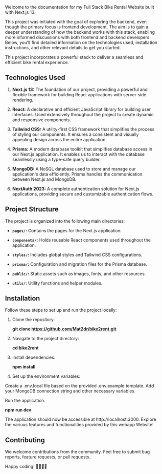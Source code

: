 Welcome to the documentation for my Full Stack Bike Rental Website built with Next.js 13. 

This project was initiated with the goal of exploring the backend, even though the primary focus is frontend development. The aim is to gain a deeper understanding of how the backend works with this stack, enabling more informed discussions with both frontend and backend developers. Below, you'll find detailed information on the technologies used, installation instructions, and other relevant details to get you started.

This project incorporates a powerful stack to deliver a seamless and efficient bike rental experience.

## Technologies Used

1. **Next.js 13:** The foundation of our project, providing a powerful and flexible framework for building React applications with server-side rendering.

2. **React:** A declarative and efficient JavaScript library for building user interfaces. Used extensively throughout the project to create dynamic and responsive components.

3. **Tailwind CSS:** A utility-first CSS framework that simplifies the process of styling our components. It ensures a consistent and visually appealing design across the entire application.

4. **Prisma:** A modern database toolkit that simplifies database access in our Next.js application. It enables us to interact with the database seamlessly using a type-safe query builder.

5. **MongoDB:** A NoSQL database used to store and manage our application's data efficiently. Prisma handles the communication between Next.js and MongoDB.

6. **NextAuth 2023:** A complete authentication solution for Next.js applications, providing secure and customizable authentication flows.

## Project Structure

The project is organized into the following main directories:

- **`pages/`:** Contains the pages for the Next.js application.

- **`components/`:** Holds reusable React components used throughout the application.

- **`styles/`:** Includes global styles and Tailwind CSS configurations.

- **`prisma/`:** Configuration and migration files for the Prisma database.

- **`public/`:** Static assets such as images, fonts, and other resources.

- **`utils/`:** Utility functions and helper modules.

## Installation

Follow these steps to set up and run the project locally:

1. Clone the repository:

   **git clone https://github.com/Mat2dr/bike2rent.git**

2. Navigate to the project directory:

   **cd bike2rent**
   
3. Install dependencies:

   **npm install**

4. Set up the environment variables:

Create a .env.local file based on the provided .env.example template.
Add your MongoDB connection string and other necessary variables.

Run the application.

   **npm run dev**

The application should now be accessible at http://localhost:3000. Explore the various features and functionalities provided by this webapp Website!

## Contributing
We welcome contributions from the community. Feel free to submit bug reports, feature requests, or pull requests..

Happy coding! 🚴‍♂️🚴‍♀️
